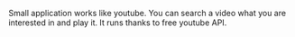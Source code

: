 Small application works like youtube. You can search a video what you are interested in and play it.
It runs thanks to free youtube API.
